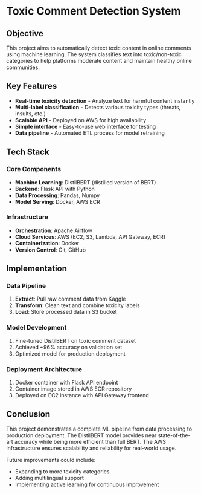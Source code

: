 # Toxic Comment Detection System

## Objective
This project aims to automatically detect toxic content in online comments using machine learning. The system classifies text into toxic/non-toxic categories to help platforms moderate content and maintain healthy online communities.

## Key Features
- **Real-time toxicity detection** - Analyze text for harmful content instantly
- **Multi-label classification** - Detects various toxicity types (threats, insults, etc.)
- **Scalable API** - Deployed on AWS for high availability
- **Simple interface** - Easy-to-use web interface for testing
- **Data pipeline** - Automated ETL process for model retraining

## Tech Stack
### Core Components
- **Machine Learning**: DistilBERT (distilled version of BERT)
- **Backend**: Flask API with Python 
- **Data Processing**: Pandas, Numpy
- **Model Serving**: Docker, AWS ECR

### Infrastructure
- **Orchestration**: Apache Airflow
- **Cloud Services**: AWS (EC2, S3, Lambda, API Gateway, ECR)
- **Containerization**: Docker
- **Version Control**: Git, GitHub

## Implementation

### Data Pipeline
1. **Extract**: Pull raw comment data from Kaggle
2. **Transform**: Clean text and combine toxicity labels
3. **Load**: Store processed data in S3 bucket

### Model Development
1. Fine-tuned DistilBERT on toxic comment dataset
2. Achieved ~96% accuracy on validation set
3. Optimized model for production deployment

### Deployment Architecture
1. Docker container with Flask API endpoint
2. Container image stored in AWS ECR repository
3. Deployed on EC2 instance with API Gateway frontend

## Conclusion
This project demonstrates a complete ML pipeline from data processing to production deployment. The DistilBERT model provides near state-of-the-art accuracy while being more efficient than full BERT. The AWS infrastructure ensures scalability and reliability for real-world usage.

Future improvements could include:
- Expanding to more toxicity categories
- Adding multilingual support
- Implementing active learning for continuous improvement
